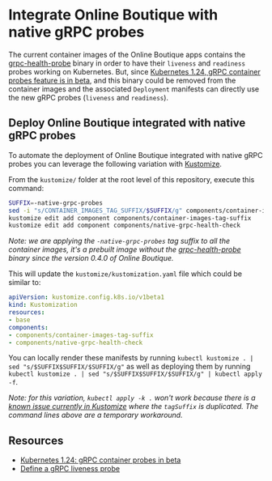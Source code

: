 # Integrate Online Boutique with native gRPC probes

The current container images of the Online Boutique apps contains the [grpc-health-probe](https://github.com/grpc-ecosystem/grpc-health-probe) binary in order to have their `liveness` and `readiness` probes working on Kubernetes. But, since [Kubernetes 1.24, gRPC container probes feature is in beta](https://kubernetes.io/blog/2022/05/13/grpc-probes-now-in-beta/), and this binary could be removed from the container images and the associated `Deployment` manifests can directly use the new gRPC probes (`liveness` and `readiness`).

## Deploy Online Boutique integrated with native gRPC probes

To automate the deployment of Online Boutique integrated with native gRPC probes you can leverage the following variation with [Kustomize](../..).

From the `kustomize/` folder at the root level of this repository, execute this command:
```bash
SUFFIX=-native-grpc-probes
sed -i "s/CONTAINER_IMAGES_TAG_SUFFIX/$SUFFIX/g" components/container-images-tag-suffix/kustomization.yaml
kustomize edit add component components/container-images-tag-suffix
kustomize edit add component components/native-grpc-health-check
```
_Note: we are applying the `-native-grpc-probes` tag suffix to all the container images, it's a prebuilt image without the [grpc-health-probe](https://github.com/grpc-ecosystem/grpc-health-probe) binary since the version 0.4.0 of Online Boutique._

This will update the `kustomize/kustomization.yaml` file which could be similar to:
```yaml
apiVersion: kustomize.config.k8s.io/v1beta1
kind: Kustomization
resources:
- base
components:
- components/container-images-tag-suffix
- components/native-grpc-health-check
```

You can locally render these manifests by running `kubectl kustomize . | sed "s/$SUFFIX$SUFFIX/$SUFFIX/g"` as well as deploying them by running `kubectl kustomize . | sed "s/$SUFFIX$SUFFIX/$SUFFIX/g" | kubectl apply -f`.

_Note: for this variation, `kubectl apply -k .` won't work because there is a [known issue currently in Kustomize](https://github.com/kubernetes-sigs/kustomize/issues/4814) where the `tagSuffix` is duplicated. The command lines above are a temporary workaround._

## Resources

- [Kubernetes 1.24: gRPC container probes in beta](https://kubernetes.io/blog/2022/05/13/grpc-probes-now-in-beta/)
- [Define a gRPC liveness probe](https://kubernetes.io/docs/tasks/configure-pod-container/configure-liveness-readiness-startup-probes/#define-a-grpc-liveness-probe)
